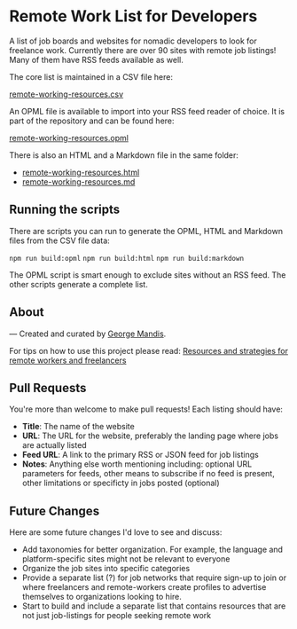 # Remote Work List for Developers

A list of job boards and websites for nomadic developers to look for freelance work. Currently there are over 90 sites with remote job listings! Many of them have RSS feeds available as well.

The core list is maintained in a CSV file here:

[remote-working-resources.csv](https://github.com/georgemandis/remote-working-list/blob/main/remote-working-resources.csv)

An OPML file is available to import into your RSS feed reader of choice. It is part of the repository and can be found here:

[remote-working-resources.opml](https://github.com/georgemandis/remote-working-list/blob/main/dist/remote-working-resources.opml)

There is also an HTML and a Markdown file in the same folder:
- [remote-working-resources.html](https://github.com/georgemandis/remote-working-list/blob/main/dist/remote-working-resources.html)
- [remote-working-resources.md](https://github.com/georgemandis/remote-working-list/blob/main/dist/remote-working-resources.md)

## Running the scripts

There are scripts you can run to generate the OPML, HTML and Markdown files from the CSV file data:

`npm run build:opml`
`npm run build:html`
`npm run build:markdown`

The OPML script is smart enough to exclude sites without an RSS feed. The other scripts generate a complete list.

## About 
— Created and curated by [George Mandis](https://george.mand.is).

For tips on how to use this project please read: [Resources and strategies for remote workers and freelancers
](https://george.mand.is/2017/10/resources-and-strategies-for-remote-workers-and-freelancers/)

## Pull Requests

You're more than welcome to make pull requests! Each listing should have:

- **Title**: The name of the website
- **URL**: The URL for the website, preferably the landing page where jobs are actually listed
- **Feed URL**: A link to the primary RSS or JSON feed for job listings
- **Notes**: Anything else worth mentioning including: optional URL parameters for feeds, other means to subscribe if no feed is present, other limitations or specificty in jobs posted (optional)


## Future Changes

Here are some future changes I'd love to see and discuss:

- Add taxonomies for better organization. For example, the language and platform-specific sites might not be relevant to everyone
- Organize the job sites into specific categories
- Provide a separate list (?) for job networks that require sign-up to join or where freelancers and remote-workers create profiles to advertise themselves to organizations looking to hire.
- Start to build and include a separate list that contains resources that are not just job-listings for people seeking remote work
